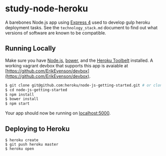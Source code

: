 # study-node-heroku

A barebones Node.js app using [Express 4](http://expressjs.com/) used to develop gulp heroku deployment tasks.  See the `technology_stack.md` document to find out what versions of software are known to be compatible.

## Running Locally

Make sure you have [Node.js](http://nodejs.org/), [bower](http://bower.io), and the [Heroku Toolbelt](https://toolbelt.heroku.com/) installed.  A working vagrant devbox that supports this app is avaiable at [https://github.com/ErikEvenson/devbox](https://github.com/ErikEvenson/devbox).

```sh
$ git clone git@github.com:heroku/node-js-getting-started.git # or clone your own fork
$ cd node-js-getting-started
$ npm install
$ bower install
$ npm start
```

Your app should now be running on [localhost:5000](http://localhost:5000/).

## Deploying to Heroku

```
$ heroku create
$ git push heroku master
$ heroku open
```
